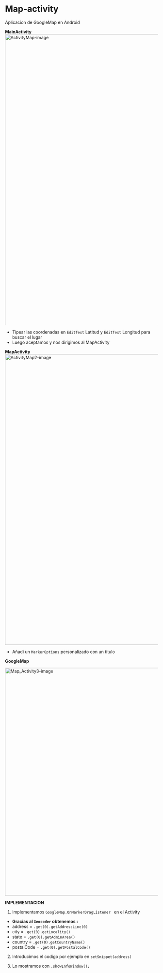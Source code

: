 # Map-activity
Aplicacion de GoogleMap en Android 


**MainActivity**
<img width="960" alt="ActivityMap-image" src="https://user-images.githubusercontent.com/66187218/84545974-aafe6900-acd6-11ea-9766-8f58f8e6dd45.png">

- Tipear las coordenadas en `EditText` Latitud y `EditText` Longitud para buscar el lugar 
- Luego aceptamos y nos dirigimos al MapActivity

**MapActivity**
<img width="959" alt="ActivityMap2-image" src="https://user-images.githubusercontent.com/66187218/84546805-81464180-acd8-11ea-92a5-72a5ab41a11d.png">

- Añadi un `MarkerOptions` personalizado con un titulo 

**GoogleMap**

<img width="752" alt="Map_Activity3-image" src="https://user-images.githubusercontent.com/66187218/84547897-d5522580-acda-11ea-8dca-5d701ace860d.png">

**IMPLEMENTACION**

1. Implementamos `GoogleMap.OnMarkerDragListener `  en el Activity

- **Gracias al `Geocoder` obtenemos :**
- address = `.get(0).getAddressLine(0)`
- city = `.get(0).getLocality()`
- state = `.get(0).getAdminArea()`
- country = `.get(0).getCountryName()`
- postalCode  = `.get(0).getPostalCode()`

2. Introducimos el codigo por ejemplo en `setSnippet(address)`

3. Lo mostramos con `.showInfoWindow();`
